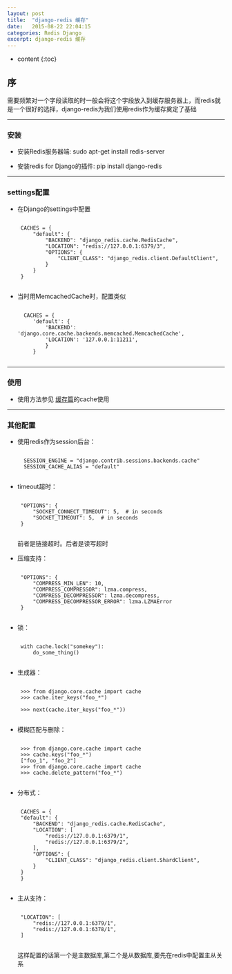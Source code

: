 ```yaml
---
layout: post
title:  "django-redis 缓存"
date:   2015-08-22 22:04:15
categories: Redis Django
excerpt: django-redis 缓存
---
```


* content
{:toc}


## 序

需要频繁对一个字段读取的时一般会将这个字段放入到缓存服务器上，而redis就是一个很好的选择，django-redis为我们使用redis作为缓存奠定了基础

---

### 安装

 * 安装Redis服务器端: sudo apt-get install redis-server

 * 安装redis for Django的插件: pip install django-redis

---

### settings配置

 * 在Django的settings中配置

    <pre><code>
    CACHES = {
        "default": {
            "BACKEND": "django_redis.cache.RedisCache",
            "LOCATION": "redis://127.0.0.1:6379/3",
            "OPTIONS": {
                "CLIENT_CLASS": "django_redis.client.DefaultClient",
            }
        }
    }
    </code></pre>

 * 当时用MemcachedCache时，配置类似

    <pre><code>
     CACHES = {
        'default': {
            'BACKEND': 'django.core.cache.backends.memcached.MemcachedCache',
            'LOCATION': '127.0.0.1:11211',
            }
        }
    </code></pre>

---

### 使用

 * 使用方法参见 [缓存篇](http://shanyj.github.io/2015/05/27/Django-Cache/)的cache使用

---

### 其他配置

 * 使用redis作为session后台：
    <pre><code>
     SESSION_ENGINE = "django.contrib.sessions.backends.cache"
     SESSION_CACHE_ALIAS = "default"
    </code></pre>

 * timeout超时：

    <pre><code>
    "OPTIONS": {
        "SOCKET_CONNECT_TIMEOUT": 5,  # in seconds
        "SOCKET_TIMEOUT": 5,  # in seconds
    }
    </code></pre>

    前者是链接超时。后者是读写超时

 * 压缩支持：

    <pre><code>
    "OPTIONS": {
        "COMPRESS_MIN_LEN": 10,
        "COMPRESS_COMPRESSOR": lzma.compress,
        "COMPRESS_DECOMPRESSOR": lzma.decompress,
        "COMPRESS_DECOMPRESSOR_ERROR": lzma.LZMAError
    }
    </code></pre>

 * 锁：

    <pre><code>
    with cache.lock("somekey"):
        do_some_thing()
    </code></pre>

 * 生成器：

    <pre><code>
    >>> from django.core.cache import cache
    >>> cache.iter_keys("foo_*")
    <generator object algo at 0x7ffa9c2713a8>
    >>> next(cache.iter_keys("foo_*"))
    </code></pre>

 * 模糊匹配与删除：

    <pre><code>
    >>> from django.core.cache import cache
    >>> cache.keys("foo_*")
    ["foo_1", "foo_2"]
    >>> from django.core.cache import cache
    >>> cache.delete_pattern("foo_*")
    </code></pre>

 * 分布式：

    <pre><code>
    CACHES = {
    "default": {
        "BACKEND": "django_redis.cache.RedisCache",
        "LOCATION": [
            "redis://127.0.0.1:6379/1",
            "redis://127.0.0.1:6379/2",
        ],
        "OPTIONS": {
            "CLIENT_CLASS": "django_redis.client.ShardClient",
        }
    }
    }
    </code></pre>

 * 主从支持：

    <pre><code>
    "LOCATION": [
        "redis://127.0.0.1:6379/1",
        "redis://127.0.0.1:6378/1",
    ]
    </code></pre>
    这样配置的话第一个是主数据库,第二个是从数据库,要先在redis中配置主从关系


